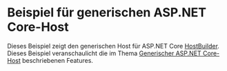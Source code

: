 # <a name="aspnet-core-generic-host-sample"></a>Beispiel für generischen ASP.NET Core-Host

Dieses Beispiel zeigt den generischen Host für ASP.NET Core [HostBuilder](https://docs.microsoft.com/dotnet/api/microsoft.extensions.hosting.ihostedservice). Dieses Beispiel veranschaulicht die im Thema [Generischer ASP.NET Core-Host](https://docs.microsoft.com/aspnet/core/fundamentals/host/generic-host) beschriebenen Features.

